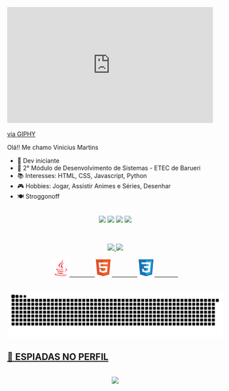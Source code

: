 
 <iframe src="https://giphy.com/embed/oU6KTPjDFhsZl8iteA" width="480" height="270" frameBorder="0" class="giphy-embed" allowFullScreen></iframe><p><a href="https://giphy.com/gifs/leagueoflegends-league-of-legends-vi-riot-music-oU6KTPjDFhsZl8iteA">via GIPHY</a></p>
  
  
Olá!! Me chamo Vinicius Martins 
  
  - 🌱 Dev iniciante
  - 🍁 2° Módulo de Desenvolvimento de Sistemas - ETEC de Barueri
  - 📚 Interesses: HTML, CSS, Javascript, Python
  - 🎮 Hobbies: Jogar, Assistir Animes e Séries, Desenhar
  - 🍽️ Stroggonoff

<div align="center" style="display: inline_block"><br>
  <a href = "mailto:viniciusmartins01112@gmail.com"><img src="https://img.shields.io/badge/-Gmail-%23333?style=for-the-badge&logo=gmail&logoColor=white" target="_blank"></a>
  <a href="https://www.linkedin.com/in/vinicius-martins-947269201/" target="_blank"><img src="https://img.shields.io/badge/-LinkedIn-%230077B5?style=for-the-badge&logo=linkedin&logoColor=white" target="_blank"></a>
  <a href="https://www.instagram.com/viniciusmartinsv11/" target="_blank"><img src="https://img.shields.io/badge/-Instagram-%23E4405F?style=for-the-badge&logo=instagram&logoColor=white" target="_blank"></a>
  <a href="https://twitter.com/Viniciu90699842" target="_blank"><img src="https://img.shields.io/badge/Twitter-1DA1F2?style=for-the-badge&logo=twitter&logoColor=white" target="_blank"></a> 
</div>
  
##

<div align="center"><br>
  <a href="https://github.com/ViniciusM11">
  <img height="160em" src="https://github-readme-stats.vercel.app/api?username=ViniciusM11&show_icons=true&theme=monokai&include_all_commits=true&count_private=true"/>
  <img height="160em" src="https://github-readme-stats.vercel.app/api/top-langs/?username=ViniciusM11&layout=compact&langs_count=7&theme=monokai"/>
</div>
  
<div align="center"><br>
  <img height="40" src="https://raw.githubusercontent.com/devicons/devicon/master/icons/java/java-plain.svg">
    &nbsp;&nbsp;&nbsp;&nbsp;&nbsp;&nbsp;&nbsp;&nbsp;&nbsp;&nbsp;&nbsp;&nbsp;&nbsp;
  <img height="40" src="https://raw.githubusercontent.com/devicons/devicon/master/icons/html5/html5-original.svg">
    &nbsp;&nbsp;&nbsp;&nbsp;&nbsp;&nbsp;&nbsp;&nbsp;&nbsp;&nbsp;&nbsp;&nbsp;&nbsp;
  <img height="40" src="https://raw.githubusercontent.com/devicons/devicon/master/icons/css3/css3-original.svg">
    &nbsp;&nbsp;&nbsp;&nbsp;&nbsp;&nbsp;&nbsp;&nbsp;&nbsp;&nbsp;&nbsp;&nbsp;&nbsp;
</div>


##
![Snake animation](https://github.com/ViniciusM11/ViniciusM11/blob/output/github-contribution-grid-snake.svg)

## 👀 ESPIADAS NO PERFIL
  <br>
 <div align="center"> 
   <img alingn="center" src="https://profile-counter.glitch.me/ViniciusM11/count.svg"/>
 </div>

